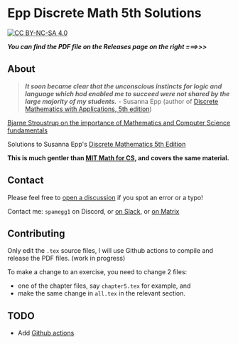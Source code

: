 # Epp Discrete Math 5th Solutions

[![CC BY-NC-SA 4.0][cc-by-nc-sa-shield]][cc-by-nc-sa]

***You can find the PDF file on the Releases page on the right ===>>>***

## About

> ***It soon became clear that the unconscious instincts for logic and language which had enabled me to succeed were not shared by the large majority of my students.*** - Susanna Epp (author of [Discrete Mathematics with Applications, 5th edition](https://www.amazon.com/Discrete-Mathematics-Applications-Susanna-Epp-ebook/dp/B07M87BWRC))

[Bjarne Stroustrup on the importance of Mathematics and Computer Science fundamentals](https://www.youtube.com/watch?v=-QxI-RP6-HM)

Solutions to Susanna Epp's [Discrete Mathematics 5th Edition](https://www.amazon.com/Discrete-Mathematics-Applications-Susanna-Epp-ebook/dp/B07M87BWRC)

**This is much gentler than [MIT Math for CS](https://github.com/spamegg1/Math-for-CS-solutions), and covers the same material.**

## Contact

Please feel free to [open a discussion](https://github.com/spamegg1/Epp-Discrete-Math-5th-solutions/discussions) if you spot an error or a typo!

Contact me: `spamegg1` on Discord, or [on Slack](https://join.slack.com/t/spamegg/shared_invite/zt-1vhzofzrl-ucBjeQEQkl9Ol3wpvL9VPw), or [on Matrix](https://matrix.to/#/!GQFJgtvxFByBVixTAi:matrix.org?via=matrix.org)

## Contributing

Only edit the `.tex` source files, I will use Github actions to compile and release the PDF files. (work in progress)

To make a change to an exercise, you need to change 2 files:

- one of the chapter files, say `chapter5.tex` for example, and
- make the same change in `all.tex` in the relevant section.

## TODO

- Add [Github actions](https://github.com/marketplace/actions/github-action-for-latex)

[cc-by-nc-sa]: http://creativecommons.org/licenses/by-nc-sa/4.0/
[cc-by-nc-sa-shield]: https://img.shields.io/badge/License-CC%20BY--NC--SA%204.0-lightgrey.svg
